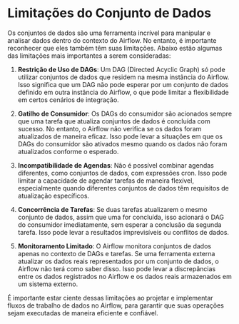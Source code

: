 # Limitações do Conjunto de Dados

Os conjuntos de dados são uma ferramenta incrível para manipular e analisar dados dentro do contexto do Airflow. No entanto, é importante reconhecer que eles também têm suas limitações. Abaixo estão algumas das limitações mais importantes a serem consideradas:

1. **Restrição de Uso de DAGs**: Um DAG (Directed Acyclic Graph) só pode utilizar conjuntos de dados que residem na mesma instância do Airflow. Isso significa que um DAG não pode esperar por um conjunto de dados definido em outra instância do Airflow, o que pode limitar a flexibilidade em certos cenários de integração.

2. **Gatilho de Consumidor**: Os DAGs do consumidor são acionados sempre que uma tarefa que atualiza conjuntos de dados é concluída com sucesso. No entanto, o Airflow não verifica se os dados foram atualizados de maneira eficaz. Isso pode levar a situações em que os DAGs do consumidor são ativados mesmo quando os dados não foram atualizados conforme o esperado.

3. **Incompatibilidade de Agendas**: Não é possível combinar agendas diferentes, como conjuntos de dados, com expressões cron. Isso pode limitar a capacidade de agendar tarefas de maneira flexível, especialmente quando diferentes conjuntos de dados têm requisitos de atualização específicos.

4. **Concorrência de Tarefas**: Se duas tarefas atualizarem o mesmo conjunto de dados, assim que uma for concluída, isso acionará o DAG do consumidor imediatamente, sem esperar a conclusão da segunda tarefa. Isso pode levar a resultados imprevisíveis ou conflitos de dados.

5. **Monitoramento Limitado**: O Airflow monitora conjuntos de dados apenas no contexto de DAGs e tarefas. Se uma ferramenta externa atualizar os dados reais representados por um conjunto de dados, o Airflow não terá como saber disso. Isso pode levar a discrepâncias entre os dados registrados no Airflow e os dados reais armazenados em um sistema externo.

É importante estar ciente dessas limitações ao projetar e implementar fluxos de trabalho de dados no Airflow, para garantir que suas operações sejam executadas de maneira eficiente e confiável.